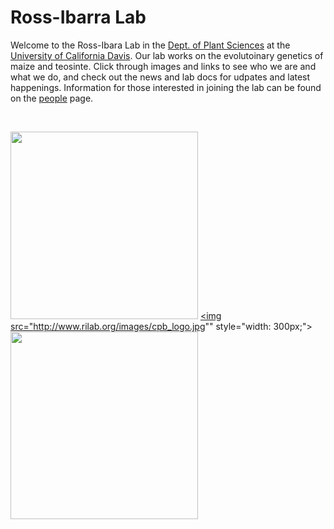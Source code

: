 # Ross-Ibarra Lab

Welcome to the Ross-Ibara Lab in the [Dept. of Plant Sciences](http://www.plantsciences.ucdavis.edu/plantsciences/) at the [University of California Davis](http://www.ucdavis.edu). Our lab works on the evolutoinary genetics of maize and teosinte. Click through images and links to see who we are and what we do, and check out the news and lab docs for udpates and latest happenings.  Information for those interested in joining the lab can be found on the [people](www.rilab.org/people.html) page.    

<br>

<a href="http://www.plantsciences.ucdavis.edu/plantsciences/"><img src="http://www.rilab.org/images/pslogo.png" style="width: 300px;"></a>
<a href="http://cpb.ucdavis.edu"><img src="http://www.rilab.org/images/cpb_logo.jpg"" style="width: 300px;"></a>
<a href="http://www.genomecenter.ucdavis.edu"><img src="http://www.rilab.org/images/GC.png" style="width: 300px;"></a>


